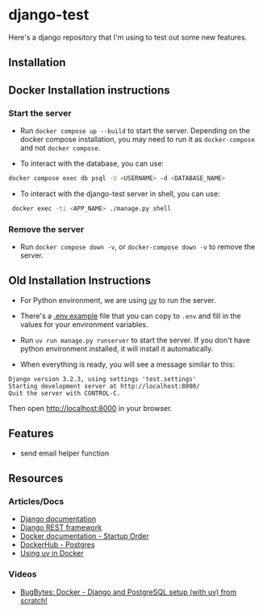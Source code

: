 # django-test

Here's a django repository that I'm using to test out some new features.

## Installation

## Docker Installation instructions

### Start the server

- Run `docker compose up --build` to start the server. Depending on the docker compose installation, you may need to run it as `docker-compose` and not `docker compose`.

- To interact with the database, you can use:

```bash
docker compose exec db psql -U <USERNAME> -d <DATABASE_NAME>
```

- To interact with the django-test server in shell, you can use:

```bash
 docker exec -ti <APP_NAME> ./manage.py shell
```

### Remove the server

- Run `docker compose down -v`, or `docker-compose down -v` to remove the server.

## Old Installation Instructions

- For Python environment, we are using [uv](https://docs.astral.sh/uv/guides/install-python/) to run the server.

- There's a [.env.example](.env.example) file that you can copy to `.env` and fill in the values for your environment variables.

- Run `uv run manage.py runserver` to start the server. If you don't have python environment installed, it will install it automatically.
- When everything is ready, you will see a message similar to this:

```
Django version 3.2.3, using settings 'test.settings'
Starting development server at http://localhost:8000/
Quit the server with CONTROL-C.
```

Then open <http://localhost:8000> in your browser.

## Features

- send email helper function

## Resources

### Articles/Docs

- [Django documentation](https://docs.djangoproject.com/)
- [Django REST framework](https://www.django-rest-framework.org/)
- [Docker documentation - Startup Order](https://docs.docker.com/compose/how-tos/startup-order/)
- [DockerHub - Postgres](https://hub.docker.com/_/postgres)
- [Using uv in Docker](https://docs.astral.sh/uv/guides/integration/docker/)

### Videos

- [BugBytes: Docker - Django and PostgreSQL setup (with uv) from scratch!](https://youtu.be/37aNpE-9dD4)
